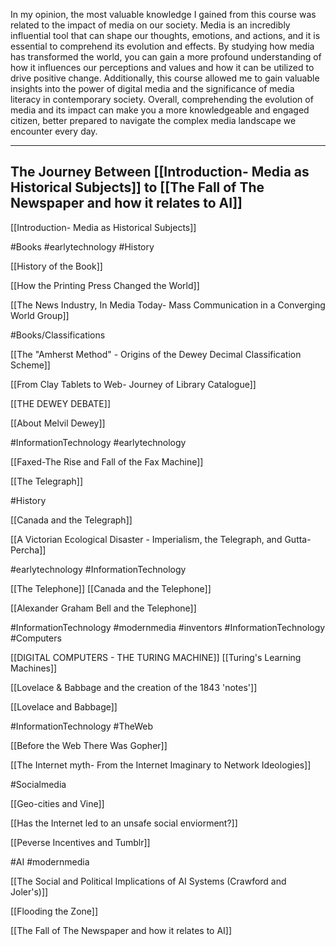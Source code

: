 
In my opinion, the most valuable knowledge I gained from this course was related to the impact of media on our society. Media is an incredibly influential tool that can shape our thoughts, emotions, and actions, and it is essential to comprehend its evolution and effects. By studying how media has transformed the world, you can gain a more profound understanding of how it influences our perceptions and values and how it can be utilized to drive positive change. Additionally, this course allowed me to gain valuable insights into the power of digital media and the significance of media literacy in contemporary society. Overall, comprehending the evolution of media and its impact can make you a more knowledgeable and engaged citizen, better prepared to navigate the complex media landscape we encounter every day.

---
## The Journey Between [[Introduction- Media as Historical Subjects]] to [[The Fall of  The Newspaper and how it relates to AI]] 

  [[Introduction- Media as Historical Subjects]]

#Books  #earlytechnology #History 

[[History of the Book]]

[[How the Printing Press Changed the World]]

[[The News Industry, In Media Today- Mass Communication in a Converging World Group]]

#Books/Classifications 

[[The "Amherst Method" - Origins of the Dewey Decimal Classification Scheme]]

[[From Clay Tablets to Web- Journey of Library Catalogue]]

[[THE DEWEY DEBATE]]

[[About Melvil Dewey]]

#InformationTechnology #earlytechnology 

[[Faxed-The Rise and Fall of the Fax Machine]]

[[The Telegraph]]

#History 

[[Canada and the Telegraph]]

[[A Victorian Ecological Disaster - Imperialism, the Telegraph, and Gutta-Percha]]

#earlytechnology #InformationTechnology 

[[The Telephone]] [[Canada and the Telephone]]

[[Alexander Graham Bell and the Telephone]]

#InformationTechnology #modernmedia #inventors #InformationTechnology #Computers

[[DIGITAL COMPUTERS - THE TURING MACHINE]] [[Turing's Learning Machines]]

[[Lovelace & Babbage and the creation of the 1843 'notes']]

[[Lovelace and Babbage]]

#InformationTechnology #TheWeb 
  
  [[Before the Web There Was Gopher]] 
  
  [[The Internet myth- From the Internet Imaginary to Network Ideologies]]
 
  #Socialmedia 
  
  [[Geo-cities and Vine]] 
 
  [[Has the Internet led to an unsafe social enviorment?]]
 
 [[Peverse Incentives and Tumblr]]
 
 #AI #modernmedia 
 
 [[The Social and Political Implications of AI Systems (Crawford and Joler's)]]
 
  [[Flooding the Zone]]
  
  [[The Fall of  The Newspaper and how it relates to AI]]